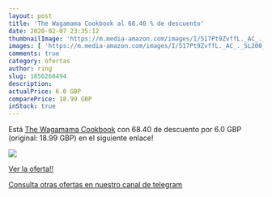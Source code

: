 ```yaml
---
layout: post
title: 'The Wagamama Cookbook al 68.40 % de descuento'
date: 2020-02-07 23:35:12
thumbnailImage: 'https://m.media-amazon.com/images/I/517Pt9ZvffL._AC_._SL200_.jpg'
images: [ 'https://m.media-amazon.com/images/I/517Pt9ZvffL._AC_._SL200_.jpg' ]
comments: true
category: ofertas
author: ring
slug: 1856266494
description:
actualPrice: 6.0 GBP
comparePrice: 18.99 GBP
inStock: true
---
```


Está [The Wagamama Cookbook](https://www.amazon.com/dp/1856266494/?tag=redken08-20) con 68.40 de descuento por 6.0 GBP (original: 18.99 GBP) en el siguiente enlace!

[![](https://m.media-amazon.com/images/I/517Pt9ZvffL._AC_._SL200_.jpg)](https://www.amazon.com/dp/1856266494/?tag=redken08-20)

[Ver la oferta!!](https://www.amazon.com/dp/1856266494/?tag=redken08-20)

[Consulta otras ofertas en nuestro canal de telegram](https://t.me/s/ofertas25)
